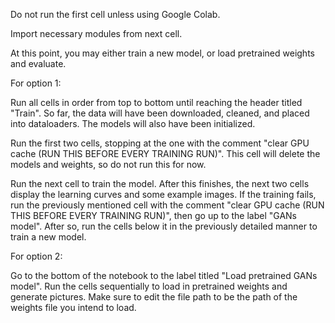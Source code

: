 Do not run the first cell unless using Google Colab.

Import necessary modules from next cell.

At this point, you may either train a new model, or load pretrained weights and evaluate.
  
  For option 1:
  
  Run all cells in order from top to bottom until reaching the header titled "Train".
  So far, the data will have been downloaded, cleaned, and placed into dataloaders. The models will also have been initialized.

  Run the first two cells, stopping at the one with the comment "clear GPU cache (RUN THIS BEFORE EVERY TRAINING RUN)".
  This cell will delete the models and weights, so do not run this for now.

  Run the next cell to train the model. After this finishes, the next two cells display the learning curves and some example images.
  If the training fails, run the previously mentioned cell with the comment "clear GPU cache (RUN THIS BEFORE EVERY TRAINING RUN)",
  then go up to the label "GANs model". After so, run the cells below it in the previously detailed manner to train a new model.

  For option 2:

  Go to the bottom of the notebook to the label titled "Load pretrained GANs model".
  Run the cells sequentially to load in pretrained weights and generate pictures. Make sure to edit the file path to be the path of the weights file you intend to load.

  
